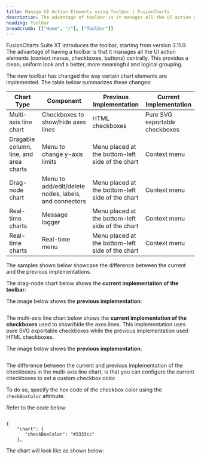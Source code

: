 ```yaml
---
title: Manage UI Action Elements using Toolbar | FusionCharts
description: The advantage of toolbar is it manages all the UI action elements centrally, providing a uniform look and a better meaningful and logical grouping.
heading: Toolbar
breadcrumb: [["Home", "/"], ["Toolbar"]]
---
```


FusionCharts Suite XT introduces the toolbar, starting from version 3.11.0. The advantage of having a toolbar is that it manages all the UI action elements (context menus, checkboxes, buttons) centrally. This provides a clean, uniform look and a better, more meaningful and logical grouping.

The new toolbar has changed the way certain chart elements are implemented. The table below summarizes these changes:


Chart Type|Component|Previous Implementation|Current Implementation|
-|-|-|-
Multi-axis line chart|Checkboxes to show/hide axes lines|HTML checkboxes|Pure SVG exportable checkboxes|
Dragable column, line, and area charts|Menu to change y-axis limits|Menu placed at the bottom-left side of the chart|Context menu|
Drag-node chart|Menu to add/edit/delete nodes, labels, and connectors|Menu placed at the bottom-left side of the chart|Context menu|
Real-time charts|Message logger|Menu placed at the bottom-left side of the chart|Context menu|
Real-time charts|Real-time menu|Menu placed at the bottom-left side of the chart|Context menu|



The samples shown below showcase the difference between the current and the previous implementations.

The drag-node chart below shows the **current implementation of the toolbar**:

<chart>

The image below shows the **previous implementation**:

<image>

The multi-axis line chart below shows the **current implementation of the checkboxes** used to show/hide the axes lines. This implementation uses pure SVG exportable checkboxes while the previous implementation used HTML checkboxes.

<chart>

The image below shows the **previous implementation**:

<image>

The difference between the current and previous implementation of the checkboxes in the multi-axis line chart, is that you can configure the current checkboxes to set a custom checkbox color.

To do so, specify the hex code of the checkbox color using the `checkBoxColor` attribute. 

Refer to the code below:

```

{
    "chart": {
       "checkBoxColor": "#3333cc"
    },

 ```

The chart will look like as shown below:

<chart>


